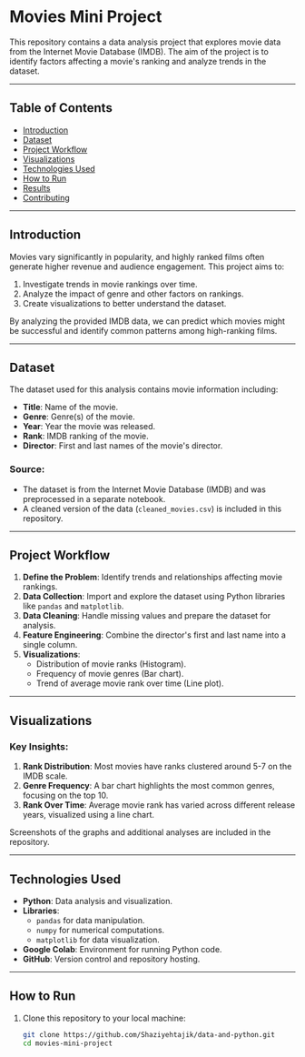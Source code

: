 # Movies Mini Project

This repository contains a data analysis project that explores movie data from the Internet Movie Database (IMDB). The aim of the project is to identify factors affecting a movie's ranking and analyze trends in the dataset.

---

## Table of Contents
- [Introduction](#introduction)
- [Dataset](#dataset)
- [Project Workflow](#project-workflow)
- [Visualizations](#visualizations)
- [Technologies Used](#technologies-used)
- [How to Run](#how-to-run)
- [Results](#results)
- [Contributing](#contributing)

---

## Introduction

Movies vary significantly in popularity, and highly ranked films often generate higher revenue and audience engagement. This project aims to:
1. Investigate trends in movie rankings over time.
2. Analyze the impact of genre and other factors on rankings.
3. Create visualizations to better understand the dataset.

By analyzing the provided IMDB data, we can predict which movies might be successful and identify common patterns among high-ranking films.

---

## Dataset

The dataset used for this analysis contains movie information including:
- **Title**: Name of the movie.
- **Genre**: Genre(s) of the movie.
- **Year**: Year the movie was released.
- **Rank**: IMDB ranking of the movie.
- **Director**: First and last names of the movie's director.

### Source:
- The dataset is from the Internet Movie Database (IMDB) and was preprocessed in a separate notebook.
- A cleaned version of the data (`cleaned_movies.csv`) is included in this repository.

---

## Project Workflow

1. **Define the Problem**: Identify trends and relationships affecting movie rankings.
2. **Data Collection**: Import and explore the dataset using Python libraries like `pandas` and `matplotlib`.
3. **Data Cleaning**: Handle missing values and prepare the dataset for analysis.
4. **Feature Engineering**: Combine the director's first and last name into a single column.
5. **Visualizations**:
   - Distribution of movie ranks (Histogram).
   - Frequency of movie genres (Bar chart).
   - Trend of average movie rank over time (Line plot).

---

## Visualizations

### Key Insights:
1. **Rank Distribution**: Most movies have ranks clustered around 5-7 on the IMDB scale.
2. **Genre Frequency**: A bar chart highlights the most common genres, focusing on the top 10.
3. **Rank Over Time**: Average movie rank has varied across different release years, visualized using a line chart.

Screenshots of the graphs and additional analyses are included in the repository.

---

## Technologies Used

- **Python**: Data analysis and visualization.
- **Libraries**:
  - `pandas` for data manipulation.
  - `numpy` for numerical computations.
  - `matplotlib` for data visualization.
- **Google Colab**: Environment for running Python code.
- **GitHub**: Version control and repository hosting.

---

## How to Run

1. Clone this repository to your local machine:
   ```bash
   git clone https://github.com/Shaziyehtajik/data-and-python.git
   cd movies-mini-project
